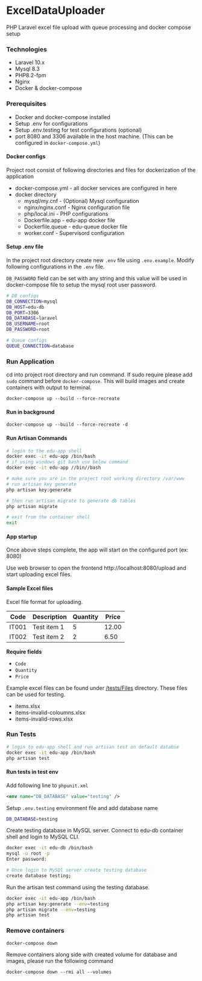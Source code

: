 # ExcelDataUploader
PHP Laravel excel file upload with queue processing and docker compose setup

### Technologies
- Laravel 10.x
- Mysql 8.3
- PHP8.2-fpm
- Nginx
- Docker & docker-compose

### Prerequisites
- Docker and docker-compose installed
- Setup .env for configurations
- Setup .env.testing for test configurations (optional)
- port 8080 and 3306 available in the host machine. (This can be configured in `docker-compose.yml`)

#### Docker configs
Project root consist of following directories and files for dockerization of the application
- docker-compose.yml - all docker services are configured in here
- docker directory
    - mysql/my.cnf - (Optional) Mysql configuration
    - nginx/nginx.conf - Nginx configuration file
    - php/local.ini - PHP configurations
    - Dockerfile.app - edu-app docker file
    - Dockerfile.queue - edu-queue docker file
    - worker.conf - Supervisord configuration

#### Setup .env file
In the project root directory create new `.env` file using `.env.example`. Modify following configurations in the `.env` file.

`DB_PASSWORD` field can be set with any string and this value will be used in docker-compose file to setup the mysql root user password.
```bash
# DB configs
DB_CONNECTION=mysql
DB_HOST=edu-db
DB_PORT=3306
DB_DATABASE=laravel
DB_USERNAME=root
DB_PASSWORD=root

# Queue configs
QUEUE_CONNECTION=database
```

### Run Application
cd into project root directory and run command. If sudo require please add `sudo` command before `docker-compose`. This will build images and create containers with output to terminal.

```
docker-compose up --build --force-recreate
```

#### Run in background
```
docker-compose up --build --force-recreate -d
```

#### Run Artisan Commands
```bash
# login to the edu-app shell
docker exec -it edu-app /bin/bash
# if using windows git bash use below command
docker exec -it edu-app //bin//bash

# make sure you are in the project root working directory /var/www
# run artisan key generate
php artisan key:generate

# then run artisan migrate to generate db tables
php artisan migrate

# exit from the container shell
exit
```

#### App startup
Once above steps complete, the app will start on the configured port (ex: 8080)

Use web browser to open the frontend http://localhost:8080/upload and start uploading excel files.

#### Sample Excel files
Excel file format for uploading.

| Code | Description | Quantity | Price |
| ----------- | ----------- | ----------- | ----------- |
| IT001 | Test item 1 | 5 | 12.00 |
| IT002 | Test item 2 | 2 | 6.50 |

**Require fields**
- `Code`
- `Quantity`
- `Price`

Example excel files can be found under  [/tests/Files](/teste/Files) directory. These files can be used for testing.

- items.xlsx
- items-invalid-coloumns.xlsx
- items-invalid-rows.xlsx

### Run Tests
```bash
# login to edu-app shell and run artisan test on default databse
docker exec -it edu-app /bin/bash
php artisan test
```

#### **Run tests in test env**
Add following line to `phpunit.xml`
```xml
<env name="DB_DATABASE" value="testing" />
```

Setup `.env.testing` environment file and add database name
```bash
DB_DATABASE=testing
```

Create testing database in MySQL server. Connect to edu-db container shell and login to MySQL CLI.
```bash
docker exec -it edu-db /bin/bash
mysql -u root -p
Enter password:

# Once login to MySQl server create testing database
create database testing;
```

Run the artisan test command using the testing database.
```bash
docker exec -it edu-app /bin/bash
php artisan key:generate --env=testing
php artisan migrate --env=testing
php artisan test
```

### Remove containers
```
docker-compose down
```

Remove containers along side with created volume for database and images, please run the following command
```
docker-compose down --rmi all --volumes
```
